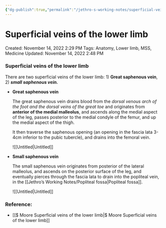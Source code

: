 ```yaml
---
{"dg-publish":true,"permalink":"/jethro-s-working-notes/superficial-veins-of-the-lower-limb/","dgPassFrontmatter":true}
---
```



# Superficial veins of the lower limb

Created: November 14, 2022 2:29 PM
Tags: Anatomy, Lower limb, MSS, Medicine
Updated: November 14, 2022 2:48 PM

### Superficial veins of the lower limb

There are two superficial veins of the lower limb: 1) ******Great saphenous vein******, 2) *********************small saphenous vein.*********************

- **********************Great saphenous vein**********************
    
    The great saphenous vein drains blood from the *dorsal venous arch of the foot and the dorsal veins of the great toe* and originates from **anterior of the medial malleolus**, and ascends along the medial aspect of the leg, passes posterior to the medial condyle of the femur, and up the medial aspect of the thigh.
    
    It then traverse the saphenous opening (an opening in the fascia lata 3-4cm inferior to the pubic tubercle), and drains into the femoral vein.
    
    ![[Untitled\|Untitled]]
    
- ****************************************Small saphenous vein****************************************
    
    The small saphenous vein originates from posterior of the lateral malleolus, and ascends on the posterior surface of the leg, and eventually pierces through the fascia lata to drain into the popliteal vein, in the [[Jethro’s Working Notes/Popliteal fossa\|Popliteal fossa]].
    
    ![[Untitled\|Untitled]]
    

### Reference:

- [[$ Moore  Superficial veins of the lower limb\|$ Moore  Superficial veins of the lower limb]]